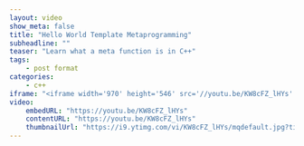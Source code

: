 ```yaml
---
layout: video
show_meta: false
title: "Hello World Template Metaprogramming"
subheadline: ""
teaser: "Learn what a meta function is in C++"
tags:
    - post format
categories:
    - c++ 
iframe: "<iframe width='970' height='546' src='//youtu.be/KW8cFZ_lHYs' frameborder='0' allowfullscreen></iframe>"
video:
    embedURL: "https://youtu.be/KW8cFZ_lHYs"
    contentURL: "https://youtu.be/KW8cFZ_lHYs"
    thumbnailUrl: "https://i9.ytimg.com/vi/KW8cFZ_lHYs/mqdefault.jpg?time=1612462500000&sqp=CKTz8IAG&rs=AOn4CLAnoCuHPE8LCdR50VgWB9qvaXVv1g"
---
```

